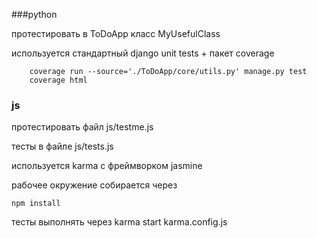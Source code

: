 ###python

протестировать в ToDoApp класс MyUsefulClass

используется стандартный django unit tests + пакет coverage

        coverage run --source='./ToDoApp/core/utils.py' manage.py test
        coverage html

### js

протестировать файл js/testme.js

тесты в файле js/tests.js

используется karma с фреймворком jasmine

рабочее окружение собирается через

    npm install

тесты выполнять через
    karma start karma.config.js
